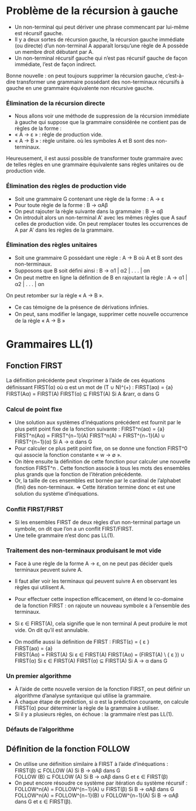 # Problème de la récursion à gauche
* Un non-terminal qui peut dériver une phrase commencant par lui-même est
récursif gauche.
* Il y a deux sortes de récursion gauche, la récursion gauche immédiate
(ou directe) d’un non-terminal A apparaît lorsqu’une règle de A possède un
membre droit débutant par A.
* Un non-terminal récursif gauche qui n’est pas récursif gauche de façon
immédiate, l’est de façon indirect.

Bonne nouvelle : on peut toujours supprimer la récursion gauche,
c’est-à-dire transformer une grammaire possédant des non-terminaux
récursifs à gauche en une grammaire équivalente non récursive gauche.

### Élimination de la récursion directe
* Nous allons voir une méthode de suppression de la récursion immédiate à
gauche qui suppose que la grammaire considérée ne contient pas de règles de
la forme :
* « A &rarr; &epsilon; » : règle de production vide.
* « A &rarr; B » : règle unitaire.
où les symboles A et B sont des non-terminaux.

Heureusement, il est aussi possible de transformer toute grammaire avec de
telles règles en une grammaire équivalente sans règles unitaires ou de
production vide.

### Élimination des règles de production vide
* Soit une grammaire G contenant une règle de la forme :
A &rarr; &epsilon;
* Pour toute règle de la forme :
B → &alpha;A&beta;
* On peut rajouter la règle suivante dans la grammaire :
B → &alpha;&beta;
* On introduit alors un non-terminal A' avec les mêmes règles que A sauf
celles de production vide. On peut remplacer toutes les occurrences de A par A' dans les règles de la grammaire.

### Élimination des règles unitaires
* Soit une grammaire G possédant une règle :
A &rarr; B où A et B sont des non-terminaux.
* Supposons que B soit déﬁni ainsi :
B &rarr; &alpha;1 | &alpha;2 | . . . | &alpha;n
* On peut mettre en ligne la déﬁnition de B en rajoutant la règle :
A &rarr; &alpha;1 | &alpha;2 | . . . | &alpha;n

On peut retomber sur la règle « A &rarr; B ».
* Ce cas témoigne de la présence de dérivations inﬁnies.
* On peut, sans modiﬁer le langage, supprimer cette nouvelle occurrence de la
règle « A &rarr; B »



# Grammaires LL(1)

## Fonction FIRST
La déﬁnition précédente peut s’exprimer à l’aide de ces équations déﬁnissant
FIRST(&alpha;) où &alpha; est un mot de (T &cup; N)^(+) :
FIRST(a&alpha;) = {a}
FIRST(A&alpha;) = FIRST(A)
FIRST(&alpha;) &sube; FIRST(A) Si A &rarr, &alpha; dans G


### Calcul de point ﬁxe
* Une solution aux systèmes d’inéquations précédent est fournit par le plus
petit point ﬁxe de la fonction suivante :
FIRST^n(a&alpha;) = {a}
FIRST^n(A&alpha;) = FIRST^{n−1}(A)
FIRST^n(A) = FIRST^{n−1}(A) &cup; FIRST^{n−1}(&alpha;) Si A &rarr; &alpha; dans G
* Pour calculer ce plus petit point ﬁxe, on se donne une fonction FIRST^0 qui
associe la fonction constante « w &rarr; &empty; ».
* On itère ensuite la déﬁnition de cette fonction pour calculer une nouvelle
fonction FIRST^n
. Cette fonction associe à tous les mots des ensembles plus
grands que la fonction de l’itération précédente.
* Or, la taille de ces ensembles est bornée par le cardinal de l’alphabet (ﬁni)
des non-terminaux.
&rArr; Cette itération termine donc et est une solution du système d’inéquations.

### Conﬂit FIRST/FIRST
* Si les ensembles FIRST de deux règles d’un non-terminal partage un
symbole, on dit que l’on a un conﬂit FIRST/FIRST.
* Une telle grammaire n’est donc pas LL(1).


### Traitement des non-terminaux produisant le mot vide
* Face à une règle de la forme A &rarr; &epsilon;, on ne peut pas décider quels terminaux peuvent suivre A.
* Il faut aller voir les terminaux qui peuvent suivre A en observant les règles
qui utilisent A.
* Pour eﬀectuer cette inspection eﬃcacement, on étend le co-domaine de la
fonction FIRST : on rajoute un nouveau symbole &epsilon; à l’ensemble des terminaux.
* Si &epsilon; &isin; FIRST(A), cela signiﬁe que le non terminal A peut produire le mot
vide. On dit qu’il est annulable.

* On modiﬁe aussi la déﬁnition de FIRST :
FIRST(&epsilon;) = { &epsilon; }  
FIRST(a&alpha;) = {a}  
FIRST(A&alpha;) = FIRST(A) Si &epsilon; &isin; FIRST(A)
FIRST(A&alpha;) = (FIRST(A) \ { &epsilon; }) &cup; FIRST(&alpha;) Si &epsilon; &isin; FIRST(A)
FIRST(&alpha;) &sube; FIRST(A) Si A &rarr; &alpha; dans G

### Un premier algorithme
* À l’aide de cette nouvelle version de la fonction FIRST, on peut déﬁnir un
algorithme d’analyse syntaxique qui utilise la grammaire.
* À chaque étape de prédiction, si &alpha; est la prédiction courante, on calcule FIRST(&alpha;) pour déterminer la règle de la grammaire à utiliser.
* Si il y a plusieurs règles, on échoue : la grammaire n’est pas LL(1).

### Défauts de l’algorithme

## Déﬁnition de la fonction FOLLOW
* On utilise une déﬁnition similaire à FIRST à l’aide d’inéquations :  
FIRST(&beta;) &sube; FOLLOW (A) Si B &rarr; &alpha;A&beta; dans G  
FOLLOW (B) &sube; FOLLOW (A) Si B &rarr; &alpha;A&beta; dans G et &epsilon; ∈ FIRST(&beta;)	
* On peut encore résoudre ce système par itération du système récursif :
FOLLOW^n(A) = FOLLOW^{n−1}(A) &cup; FIRST(&beta;) Si B &rarr; &alpha;A&beta; dans G  
FOLLOW^n(A) = FOLLOW^{n−1}(B) &cup; FOLLOW^{n−1}(A) Si B &rarr; &alpha;A&beta; dans G et &epsilon; &isin; FIRST(&beta;).